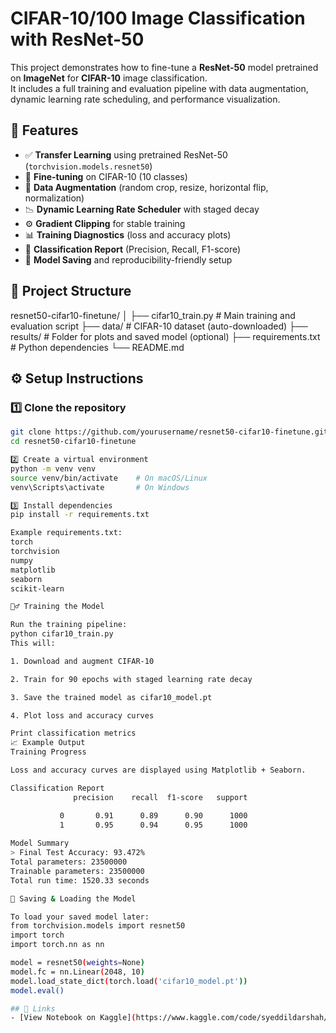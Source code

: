 
# CIFAR-10/100 Image Classification with ResNet-50

This project demonstrates how to fine-tune a **ResNet-50** model pretrained on **ImageNet** for **CIFAR-10** image classification.  
It includes a full training and evaluation pipeline with data augmentation, dynamic learning rate scheduling, and performance visualization.

## 🚀 Features

- ✅ **Transfer Learning** using pretrained ResNet-50 (`torchvision.models.resnet50`)
- 🧠 **Fine-tuning** on CIFAR-10 (10 classes)
- 🎨 **Data Augmentation** (random crop, resize, horizontal flip, normalization)
- 📉 **Dynamic Learning Rate Scheduler** with staged decay
- ⚙️ **Gradient Clipping** for stable training
- 📊 **Training Diagnostics** (loss and accuracy plots)
- 🧾 **Classification Report** (Precision, Recall, F1-score)
- 💾 **Model Saving** and reproducibility-friendly setup



## 🧩 Project Structure
resnet50-cifar10-finetune/
│
├── cifar10_train.py # Main training and evaluation script
├── data/ # CIFAR-10 dataset (auto-downloaded)
├── results/ # Folder for plots and saved model (optional)
├── requirements.txt # Python dependencies
└── README.md

## ⚙️ Setup Instructions

### 1️⃣ Clone the repository
```bash
git clone https://github.com/yourusername/resnet50-cifar10-finetune.git
cd resnet50-cifar10-finetune

2️⃣ Create a virtual environment
python -m venv venv
source venv/bin/activate    # On macOS/Linux
venv\Scripts\activate       # On Windows

3️⃣ Install dependencies
pip install -r requirements.txt

Example requirements.txt:
torch
torchvision
numpy
matplotlib
seaborn
scikit-learn

🏋️‍♂️ Training the Model

Run the training pipeline:
python cifar10_train.py
This will:

1. Download and augment CIFAR-10

2. Train for 90 epochs with staged learning rate decay

3. Save the trained model as cifar10_model.pt

4. Plot loss and accuracy curves

Print classification metrics
📈 Example Output
Training Progress

Loss and accuracy curves are displayed using Matplotlib + Seaborn.

Classification Report
              precision    recall  f1-score   support

           0       0.91      0.89      0.90      1000
           1       0.95      0.94      0.95      1000
   
Model Summary
> Final Test Accuracy: 93.472%
Total parameters: 23500000
Trainable parameters: 23500000
Total run time: 1520.33 seconds

💾 Saving & Loading the Model

To load your saved model later:
from torchvision.models import resnet50
import torch
import torch.nn as nn

model = resnet50(weights=None)
model.fc = nn.Linear(2048, 10)
model.load_state_dict(torch.load('cifar10_model.pt'))
model.eval()

## 🔗 Links
- [View Notebook on Kaggle](https://www.kaggle.com/code/syeddildarshah/simple-cnn-implementation-on-cifar-10-100)

